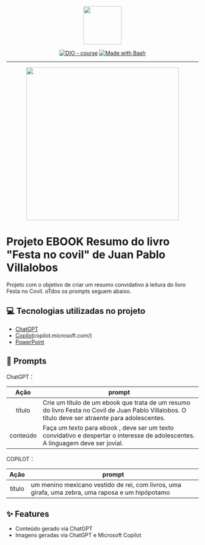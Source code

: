 <p align="center">
    <img width="100" src=".github/assets/banner.png">
</p>


<p align="center">
<a href="https://dio.me/"><img src="https://img.shields.io/badge/DIO-Course-28DA77?logo=youtube" alt="DIO - course"></a>
<a href="https://www.gnu.org/software/bash/" title="Go to Bash homepage"><img src="https://img.shields.io/badge/Prompt-Project-blue?logo=gnu-bash&amp;logoColor=white" alt="Made with Bash"></a></p>

-------


<p align="center">
<img 
    src="./assets/cover.png"
    width="400"  
/>
</p>

# Projeto EBOOK Resumo do livro "Festa no covil" de Juan Pablo Villalobos


 
Projeto com o objetivo de criar um resumo convidativo à leitura do livro Festa no Covil. oTdos os prompts seguem abaixo.

## 💻 Tecnologias utilizadas no projeto

- [ChatGPT](https://chat.openai.com/) 
- [Copilot](https://)copilot.microsoft.com/)
- [PowerPoint](https://www.microsoft.com/en/microsoft-365/powerpoint)

## 🧠 Prompts


ChatGPT：

|   Ação   | prompt                                                                                                                                                                                                                                                                         |
| :------: | ------------------------------------------------------------------------------------------------------------------------------------------------------------------------------------------------------------------------------------------------------------------------------ |
|  título  | Crie um título de um ebook que trata de um resumo do livro Festa no Covil de Juan Pablo Villalobos. O título deve ser atraente para adolescentes.                                                       
| conteúdo | Faça um texto para ebook , deve ser um texto convidativo e despertar o interesse de adolescentes. A linguagem deve ser jovial.


COPILOT：

|  Ação  | prompt                                                                                 |
| :----: | -------------------------------------------------------------------------------------- |
| título | um menino mexicano vestido de rei, com livros, uma girafa, uma zebra, uma raposa e um hipópotamo |

## ✨ Features

- Conteúdo gerado via ChatGPT
- Imagens geradas via ChatGPT e Microsoft Copilot


